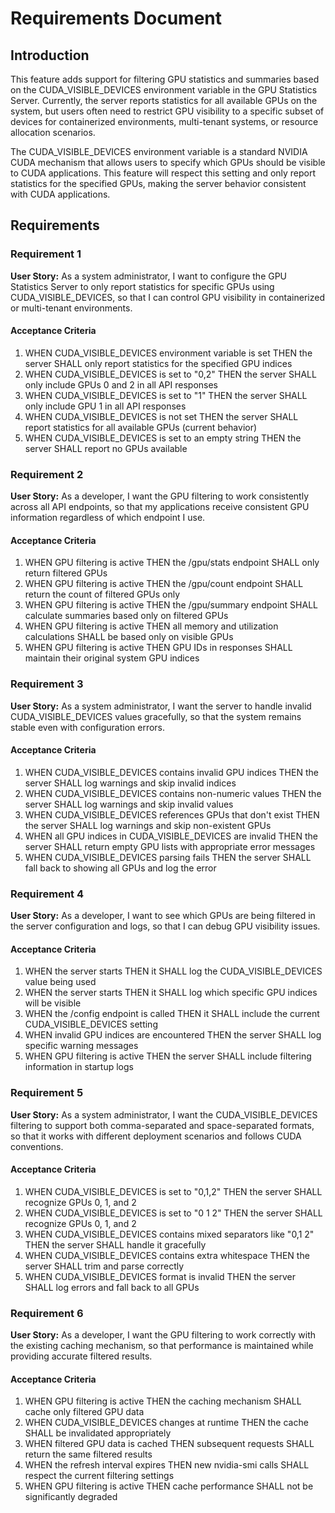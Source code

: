 # Requirements Document

## Introduction

This feature adds support for filtering GPU statistics and summaries based on the CUDA_VISIBLE_DEVICES environment variable in the GPU Statistics Server. Currently, the server reports statistics for all available GPUs on the system, but users often need to restrict GPU visibility to a specific subset of devices for containerized environments, multi-tenant systems, or resource allocation scenarios.

The CUDA_VISIBLE_DEVICES environment variable is a standard NVIDIA CUDA mechanism that allows users to specify which GPUs should be visible to CUDA applications. This feature will respect this setting and only report statistics for the specified GPUs, making the server behavior consistent with CUDA applications.

## Requirements

### Requirement 1

**User Story:** As a system administrator, I want to configure the GPU Statistics Server to only report statistics for specific GPUs using CUDA_VISIBLE_DEVICES, so that I can control GPU visibility in containerized or multi-tenant environments.

#### Acceptance Criteria

1. WHEN CUDA_VISIBLE_DEVICES environment variable is set THEN the server SHALL only report statistics for the specified GPU indices
2. WHEN CUDA_VISIBLE_DEVICES is set to "0,2" THEN the server SHALL only include GPUs 0 and 2 in all API responses
3. WHEN CUDA_VISIBLE_DEVICES is set to "1" THEN the server SHALL only include GPU 1 in all API responses
4. WHEN CUDA_VISIBLE_DEVICES is not set THEN the server SHALL report statistics for all available GPUs (current behavior)
5. WHEN CUDA_VISIBLE_DEVICES is set to an empty string THEN the server SHALL report no GPUs available

### Requirement 2

**User Story:** As a developer, I want the GPU filtering to work consistently across all API endpoints, so that my applications receive consistent GPU information regardless of which endpoint I use.

#### Acceptance Criteria

1. WHEN GPU filtering is active THEN the /gpu/stats endpoint SHALL only return filtered GPUs
2. WHEN GPU filtering is active THEN the /gpu/count endpoint SHALL return the count of filtered GPUs only
3. WHEN GPU filtering is active THEN the /gpu/summary endpoint SHALL calculate summaries based only on filtered GPUs
4. WHEN GPU filtering is active THEN all memory and utilization calculations SHALL be based only on visible GPUs
5. WHEN GPU filtering is active THEN GPU IDs in responses SHALL maintain their original system GPU indices

### Requirement 3

**User Story:** As a system administrator, I want the server to handle invalid CUDA_VISIBLE_DEVICES values gracefully, so that the system remains stable even with configuration errors.

#### Acceptance Criteria

1. WHEN CUDA_VISIBLE_DEVICES contains invalid GPU indices THEN the server SHALL log warnings and skip invalid indices
2. WHEN CUDA_VISIBLE_DEVICES contains non-numeric values THEN the server SHALL log warnings and skip invalid values
3. WHEN CUDA_VISIBLE_DEVICES references GPUs that don't exist THEN the server SHALL log warnings and skip non-existent GPUs
4. WHEN all GPU indices in CUDA_VISIBLE_DEVICES are invalid THEN the server SHALL return empty GPU lists with appropriate error messages
5. WHEN CUDA_VISIBLE_DEVICES parsing fails THEN the server SHALL fall back to showing all GPUs and log the error

### Requirement 4

**User Story:** As a developer, I want to see which GPUs are being filtered in the server configuration and logs, so that I can debug GPU visibility issues.

#### Acceptance Criteria

1. WHEN the server starts THEN it SHALL log the CUDA_VISIBLE_DEVICES value being used
2. WHEN the server starts THEN it SHALL log which specific GPU indices will be visible
3. WHEN the /config endpoint is called THEN it SHALL include the current CUDA_VISIBLE_DEVICES setting
4. WHEN invalid GPU indices are encountered THEN the server SHALL log specific warning messages
5. WHEN GPU filtering is active THEN the server SHALL include filtering information in startup logs

### Requirement 5

**User Story:** As a system administrator, I want the CUDA_VISIBLE_DEVICES filtering to support both comma-separated and space-separated formats, so that it works with different deployment scenarios and follows CUDA conventions.

#### Acceptance Criteria

1. WHEN CUDA_VISIBLE_DEVICES is set to "0,1,2" THEN the server SHALL recognize GPUs 0, 1, and 2
2. WHEN CUDA_VISIBLE_DEVICES is set to "0 1 2" THEN the server SHALL recognize GPUs 0, 1, and 2
3. WHEN CUDA_VISIBLE_DEVICES contains mixed separators like "0,1 2" THEN the server SHALL handle it gracefully
4. WHEN CUDA_VISIBLE_DEVICES contains extra whitespace THEN the server SHALL trim and parse correctly
5. WHEN CUDA_VISIBLE_DEVICES format is invalid THEN the server SHALL log errors and fall back to all GPUs

### Requirement 6

**User Story:** As a developer, I want the GPU filtering to work correctly with the existing caching mechanism, so that performance is maintained while providing accurate filtered results.

#### Acceptance Criteria

1. WHEN GPU filtering is active THEN the caching mechanism SHALL cache only filtered GPU data
2. WHEN CUDA_VISIBLE_DEVICES changes at runtime THEN the cache SHALL be invalidated appropriately
3. WHEN filtered GPU data is cached THEN subsequent requests SHALL return the same filtered results
4. WHEN the refresh interval expires THEN new nvidia-smi calls SHALL respect the current filtering settings
5. WHEN GPU filtering is active THEN cache performance SHALL not be significantly degraded